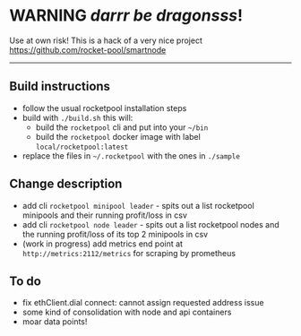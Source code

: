# WARNING *darrr be dragonsss*!

Use at own risk!  This is a hack of a very nice project https://github.com/rocket-pool/smartnode

---

## Build instructions
- follow the usual rocketpool installation steps
- build with `./build.sh` this will:
    - build the `rocketpool` cli and put into your `~/bin`
    - build the `rocketpool` docker image with label `local/rocketpool:latest`
- replace the files in `~/.rocketpool` with the ones in `./sample`


## Change description
- add cli `rocketpool minipool leader` - spits out a list rocketpool minipools and their running profit/loss in csv
- add cli `rocketpool node leader` - spits out a list rocketpool nodes and the running profit/loss of its top 2 minipools in csv
- (work in progress) add metrics end point at `http://metrics:2112/metrics` for scraping by prometheus

## To do
- fix ethClient.dial connect: cannot assign requested address issue
- some kind of consolidation with node and api containers
- moar data points!
